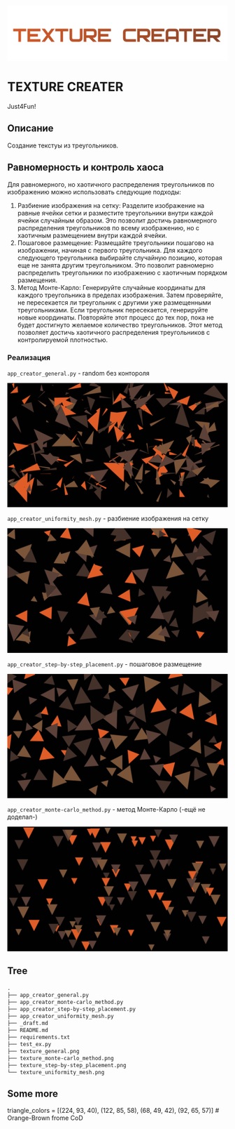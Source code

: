 ![](.gitcontent/app_title_text.png)
# TEXTURE CREATER

Just4Fun!
## Описание

Создание текстуы из треугольников.

## Равномерность и контроль хаоса

Для равномерного, но хаотичного распределения треугольников по изображению можно использовать следующие подходы:

1. Разбиение изображения на сетку: Разделите изображение на равные ячейки сетки и разместите треугольники внутри каждой ячейки случайным образом. Это позволит достичь равномерного распределения треугольников по всему изображению, но с хаотичным размещением внутри каждой ячейки.
2. Пошаговое размещение: Размещайте треугольники пошагово на изображении, начиная с первого треугольника. Для каждого следующего треугольника выбирайте случайную позицию, которая еще не занята другим треугольником. Это позволит равномерно распределить треугольники по изображению с хаотичным порядком размещения.
3. Метод Монте-Карло: Генерируйте случайные координаты для каждого треугольника в пределах изображения. Затем проверяйте, не пересекается ли треугольник с другими уже размещенными треугольниками. Если треугольник пересекается, генерируйте новые координаты. Повторяйте этот процесс до тех пор, пока не будет достигнуто желаемое количество треугольников. Этот метод позволяет достичь хаотичного распределения треугольников с контролируемой плотностью.

### Реализация

`app_creator_general.py` - random без контороля

![](texture_general.png)

`app_creator_uniformity_mesh.py` - разбиение изображения на сетку

![](texture_uniformity_mesh.png)

`app_creator_step-by-step_placement.py` - пошаговое размещение

![](texture_step-by-step_placement.png)

`app_creator_monte-carlo_method.py` - метод Монте-Карло (-ещё не доделал-)

![](texture_monte-carlo_method.png)

## Tree 

```
.
├── app_creator_general.py
├── app_creator_monte-carlo_method.py
├── app_creator_step-by-step_placement.py
├── app_creator_uniformity_mesh.py
├── _draft.md
├── README.md
├── requirements.txt
├── test_ex.py
├── texture_general.png
├── texture_monte-carlo_method.png
├── texture_step-by-step_placement.png
└── texture_uniformity_mesh.png
```

## Some more

triangle_colors = [(224, 93, 40), (122, 85, 58), (68, 49, 42), (92, 65, 57)] # Orange-Brown frome CoD